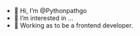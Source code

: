 - 👋 Hi, I’m @Pythonpathgo
- 👀 I’m interested in ...
- 🌱 Working as to be a frontend developer.
  
  



